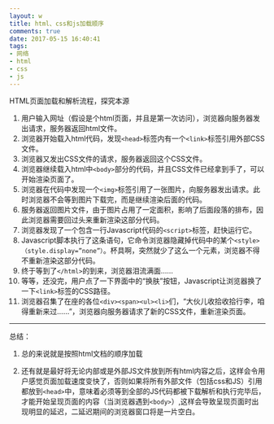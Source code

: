 ```yaml
---
layout: w
title: html、css和js加载顺序
comments: true
date: 2017-05-15 16:40:41
tags: 
- 网络
- html
- css
- js
---
```

HTML页面加载和解析流程，探究本源
<!--more-->

1. 用户输入网址（假设是个html页面，并且是第一次访问），浏览器向服务器发出请求，服务器返回html文件。
2. 浏览器开始载入html代码，发现```<head>```标签内有一个```<link>```标签引用外部CSS文件。 
3. 浏览器又发出CSS文件的请求，服务器返回这个CSS文件。 
4. 浏览器继续载入html中```<body>```部分的代码，并且CSS文件已经拿到手了，可以开始渲染页面了。 
5. 浏览器在代码中发现一个```<img>```标签引用了一张图片，向服务器发出请求。此时浏览器不会等到图片下载完，而是继续渲染后面的代码。 
6. 服务器返回图片文件，由于图片占用了一定面积，影响了后面段落的排布，因此浏览器需要回过头来重新渲染这部分代码。
7. 浏览器发现了一个包含一行Javascript代码的```<script>```标签，赶快运行它。 
8. Javascript脚本执行了这条语句，它命令浏览器隐藏掉代码中的某个```<style>（style.display=”none”）```。杯具啊，突然就少了这么一个元素，浏览器不得不重新渲染这部分代码。 
9. 终于等到了```</html>```的到来，浏览器泪流满面…… 
10. 等等，还没完，用户点了一下界面中的“换肤”按钮，Javascript让浏览器换了一下```<link>```标签的CSS路径。 
11. 浏览器召集了在座的各位```<div><span><ul><li>```们，“大伙儿收拾收拾行李，咱得重新来过……”，浏览器向服务器请求了新的CSS文件，重新渲染页面。
---
总结：
	
1. 总的来说就是按照html文档的顺序加载

2. 还有就是最好将无论内部或是外部JS文件放到所有html内容之后，这样会令用户感觉页面加载速度变快了，否则如果将所有外部文件（包括css和JS）引用都放到```<head>```中，意味着必须等到全部的JS代码都被下载解析和执行完毕后，才能开始呈现页面的内容（当浏览器遇到```<body>```）,这样会导致呈现页面时出现明显的延迟，二延迟期间的浏览器窗口将是一片空白。
<!--more-->